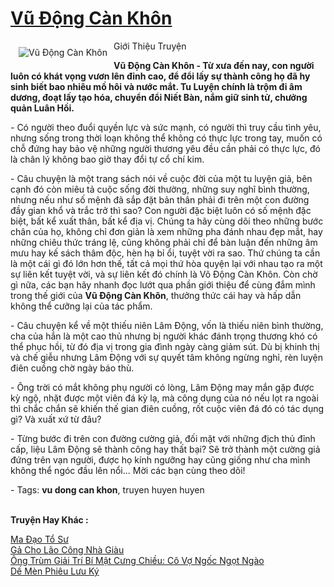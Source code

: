 <a href="https://utruyen.com/vu-dong-can-khon/1842/" title="Vũ Động Càn Khôn"><h1>Vũ Động Càn Khôn</h1></a><div style="display:table"><img align="right" style="float: left; padding: 10px;" src="https://utruyen.com/images/story/200x260/vu-dong-can-khon.jpg" alt="Vũ Động Càn Khôn">Giới Thiệu Truyện<p></p><strong>Vũ Động Càn Khôn - Từ xưa đến nay, con người luôn có khát vọng vươn lên đỉnh cao, để đổi lấy sự thành công họ đã hy sinh biết bao nhiêu mồ hôi và nước mắt. Tu Luyện chính là trộm đi âm dương, đoạt lấy tạo hóa, chuyển đổi Niết Bàn, nắm giữ sinh tử, chưởng quản Luân Hồi.</strong><p></p> - Có người theo đuổi quyền lực và sức mạnh, có người thì truy cầu tình yêu, nhưng sống trong thời loạn không thể không có thực lực trong tay, muốn có chỗ đứng hay bảo vệ những người thương yêu đều cần phải có thực lực, đó là chân lý không bao giờ thay đổi tự cổ chí kim.<p></p> - Câu chuyện là một trang sách nói về cuộc đời của một tu luyện giả, bên cạnh đó còn miêu tả cuộc sống đời thường, những suy nghĩ bình thường, nhưng nếu như số mệnh đã sắp đặt bản thân phải đi trên một con đường đầy gian khổ và trắc trở thì sao? Con người đặc biệt luôn có số mệnh đặc biệt, bất kể xuất thân, bất kể địa vị. Chúng ta hãy cùng dõi theo những bước chân của họ, không chỉ đơn giản là xem những pha đánh nhau đẹp mắt, hay những chiêu thức tráng lệ, cũng không phải chỉ để bàn luận đến những âm mưu hay kế sách thâm độc, hèn hạ bỉ ổi, tuyệt vời ra sao. Thứ chúng ta cần là một cái gì đó lớn hơn thế, tất cả mọi thứ hòa quyện lại với nhau tạo ra một sự liên kết tuyệt vời, và sự liên kết đó chính là Võ Động Càn Khôn. Còn chờ gì nữa, các bạn hãy nhanh đọc lướt qua phần giới thiệu để cùng đắm mình trong thế giới của <strong>Vũ Động Càn Khôn</strong>, thưởng thức cái hay và hấp dẫn không thể cưỡng lại của tác phẩm.<p></p> - Câu chuyện kể về một thiếu niên Lâm Động, vốn là thiếu niên bình thường, cha của hắn là một cao thủ nhưng bị người khác đánh trọng thương khó có thể phục hồi, từ đó địa vị trong gia đình ngày càng giảm sút. Dù bị khinh thị và chế giễu nhưng Lâm Động với sự quyết tâm không ngừng nghỉ, rèn luyện điên cuồng chờ ngày báo thù.<p></p> - Ông trời có mắt không phụ người có lòng, Lâm Động may mắn gặp được kỳ ngộ, nhặt được một viên đá kỳ lạ, mà công dụng của nó nếu lọt ra ngoài thì chắc chắn sẽ khiến thế gian điên cuồng, rốt cuộc viên đá đó có tác dụng gì? Và xuất xứ từ đâu?<p></p>- Từng bước đi trên con đường cường giả, đối mặt với những địch thủ đỉnh cấp, liệu Lâm Động sẽ thành công hay thất bại? Sẽ trở thành một cường giả đứng trên vạn người, được họ kính ngưỡng hay cũng giống như cha mình không thể ngóc đầu lên nổi... Mời các bạn cùng theo dõi!<p></p> - Tags: <strong>vu dong can khon</strong>, truyen huyen huyen</div><p><br><b>Truyện Hay Khác :</b></p><a href="https://utruyen.com/ma-dao-to-su/15902/" alt="Ma Đạo Tổ Sư">Ma Đạo Tổ Sư</a><br/><a href="https://github.com/quanluxury/truyenhot/tree/master/truyenhay/17536/" alt="Gả Cho Lão Công Nhà Giàu">Gả Cho Lão Công Nhà Giàu</a><br/><a href="https://truyenhot2020.wordpress.com/2019/12/11/ong-trum-giai-tri-bi-mat-cung-chieu-co-vo-ngoc-ngot-ngao/" alt="Ông Trùm Giải Trí Bí Mật Cưng Chiều: Cô Vợ Ngốc Ngọt Ngào">Ông Trùm Giải Trí Bí Mật Cưng Chiều: Cô Vợ Ngốc Ngọt Ngào</a><br/><a href="https://github.com/quanluxury/truyenhot/tree/master/truyenhay/3399/" alt="Dế Mèn Phiêu Lưu Ký">Dế Mèn Phiêu Lưu Ký</a><br/>